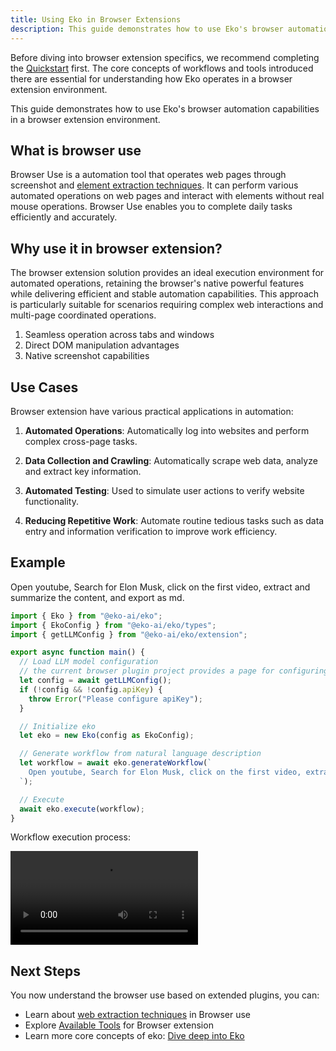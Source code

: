 ```yaml
---
title: Using Eko in Browser Extensions
description: This guide demonstrates how to use Eko's browser automation capabilities in a Chrome extension environment, building on those fundamental concepts.
---
```


Before diving into browser extension specifics, we recommend completing the [Quickstart](/docs/getting-started/quickstart) first. The core concepts of workflows and tools introduced there are essential for understanding how Eko operates in a browser extension environment.

This guide demonstrates how to use Eko's browser automation capabilities in a browser extension environment.

## What is browser use
Browser Use is a automation tool that operates web pages through screenshot and [element extraction techniques](/docs/architecture/web-extraction). It can perform various automated operations on web pages and interact with elements without real mouse operations. Browser Use enables you to complete daily tasks efficiently and accurately.

## Why use it in browser extension?

The browser extension solution provides an ideal execution environment for automated operations, retaining the browser's native powerful features while delivering efficient and stable automation capabilities. This approach is particularly suitable for scenarios requiring complex web interactions and multi-page coordinated operations.

1. Seamless operation across tabs and windows
2. Direct DOM manipulation advantages
3. Native screenshot capabilities

## Use Cases

Browser extension have various practical applications in automation:

1. **Automated Operations**: Automatically log into websites and perform complex cross-page tasks.

2. **Data Collection and Crawling**: Automatically scrape web data, analyze and extract key information.

3. **Automated Testing**: Used to simulate user actions to verify website functionality.

4. **Reducing Repetitive Work**: Automate routine tedious tasks such as data entry and information verification to improve work efficiency.

## Example

Open youtube, Search for Elon Musk, click on the first video, extract and summarize the content, and export as md.

```typescript
import { Eko } from "@eko-ai/eko";
import { EkoConfig } from "@eko-ai/eko/types";
import { getLLMConfig } from "@eko-ai/eko/extension";

export async function main() {
  // Load LLM model configuration 
  // the current browser plugin project provides a page for configuring LLM parameters
  let config = await getLLMConfig();
  if (!config && !config.apiKey) {
    throw Error("Please configure apiKey");
  }

  // Initialize eko
  let eko = new Eko(config as EkoConfig);

  // Generate workflow from natural language description
  let workflow = await eko.generateWorkflow(`
    Open youtube, Search for Elon Musk, click on the first video, extract and summarize the content, and export as md.
  `);

  // Execute
  await eko.execute(workflow);
}
```

Workflow execution process:

<video controls>
  <source src="/docs/run_browser_use.mov" />
</video>

## Next Steps

You now understand the browser use based on extended plugins, you can:

- Learn about [web extraction techniques](/docs/architecture/web-extraction) in Browser use
- Explore [Available Tools](/docs/tools/available#browser-extension) for Browser extension
- Learn more core concepts of eko: [Dive deep into Eko](/docs/getting-started/dive-deep)
